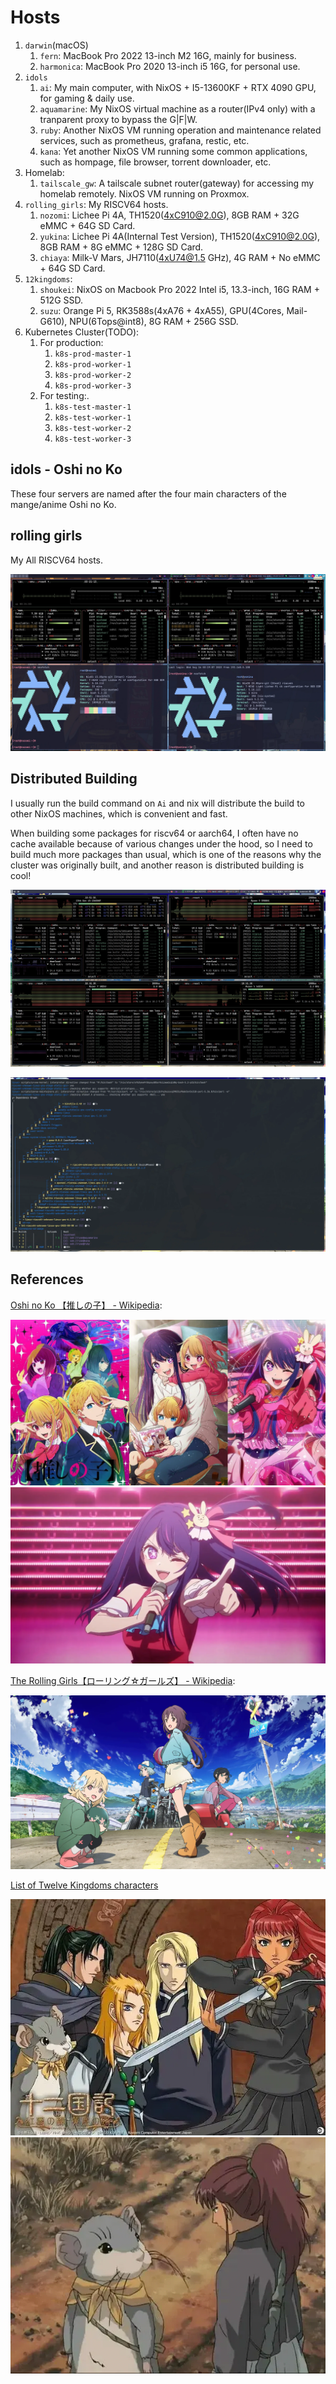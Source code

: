 # Hosts

1. `darwin`(macOS)
   1. `fern`: MacBook Pro 2022 13-inch M2 16G, mainly for business.
   1. `harmonica`: MacBook Pro 2020 13-inch i5 16G, for personal use.
2. `idols`
   1. `ai`: My main computer, with NixOS + I5-13600KF + RTX 4090 GPU, for gaming & daily use.
   2. `aquamarine`: My NixOS virtual machine as a router(IPv4 only) with a tranparent proxy to bypass the G|F|W.
   4. `ruby`: Another NixOS VM running operation and maintenance related services, such as prometheus, grafana, restic, etc.
   3. `kana`: Yet another NixOS VM running some common applications, such as hompage, file browser, torrent downloader, etc.
3. Homelab:
   1. `tailscale_gw`: A tailscale subnet router(gateway) for accessing my homelab remotely. NixOS VM running on Proxmox.
4. `rolling_girls`: My RISCV64 hosts.
   1. `nozomi`: Lichee Pi 4A, TH1520(4xC910@2.0G), 8GB RAM + 32G eMMC + 64G SD Card.
   2. `yukina`: Lichee Pi 4A(Internal Test Version), TH1520(4xC910@2.0G), 8GB RAM + 8G eMMC + 128G SD Card.
   3. `chiaya`: Milk-V Mars, JH7110(4xU74@1.5 GHz), 4G RAM + No eMMC + 64G SD Card.
5. `12kingdoms`: 
   1. `shoukei`: NixOS on Macbook Pro 2022 Intel i5, 13.3-inch, 16G RAM + 512G SSD.
   1. `suzu`: Orange Pi 5, RK3588s(4xA76 + 4xA55), GPU(4Cores, Mail-G610), NPU(6Tops@int8), 8G RAM + 256G SSD.
6. Kubernetes Cluster(TODO):
   1. For production:
      1. `k8s-prod-master-1`
      2. `k8s-prod-worker-1`
      2. `k8s-prod-worker-2`
      2. `k8s-prod-worker-3`
   1. For testing:. 
      1. `k8s-test-master-1`
      2. `k8s-test-worker-1`
      3. `k8s-test-worker-2`
      4. `k8s-test-worker-3`

## idols - Oshi no Ko

These four servers are named after the four main characters of the mange/anime Oshi no Ko.

## rolling girls

My All RISCV64 hosts.

![](/_img/nixos-riscv-cluster.webp)


## Distributed Building

I usually run the build command on `Ai` and nix will distribute the build to other NixOS machines, which is convenient and fast.

When building some packages for riscv64 or aarch64, I often have no cache available because of various changes under the hood, so I need to build much more packages than usual, which is one of the reasons why the cluster was originally built, and another reason is distributed building is cool!

![](/_img/nix-distributed-building.webp)

![](/_img/nix-distributed-building-log.webp)


## References

[Oshi no Ko 【推しの子】 - Wikipedia](https://en.wikipedia.org/wiki/Oshi_no_Ko):

![](/_img/idols-famaily.webp)
![](/_img/idols-ai.webp)

[The Rolling Girls【ローリング☆ガールズ】 - Wikipedia](https://en.wikipedia.org/wiki/The_Rolling_Girls):

![](/_img/rolling_girls.webp)

[List of Twelve Kingdoms characters](https://en.wikipedia.org/wiki/List_of_Twelve_Kingdoms_characters)

![](/_img/12kingdoms-1.webp)
![](/_img/12kingdoms-Youko-Rakushun.webp)

